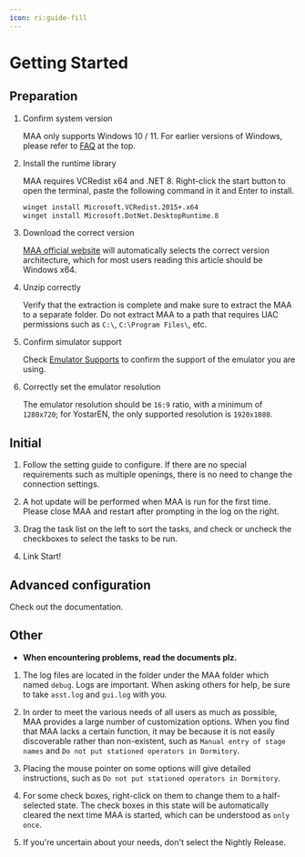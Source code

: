 ```yaml
---
icon: ri:guide-fill
---
```


# Getting Started

## Preparation

1. Confirm system version

   MAA only supports Windows 10 / 11. For earlier versions of Windows, please refer to [FAQ](1.2-FAQ.md) at the top.

2. Install the runtime library

   MAA requires VCRedist x64 and .NET 8. Right-click the start button to open the terminal, paste the following command in it and Enter to install.

   ```sh
   winget install Microsoft.VCRedist.2015+.x64
   winget install Microsoft.DotNet.DesktopRuntime.8
   ```

3. Download the correct version

   [MAA official website](https://maa.plus/) will automatically selects the correct version architecture, which for most users reading this article should be Windows x64.

4. Unzip correctly

   Verify that the extraction is complete and make sure to extract the MAA to a separate folder. Do not extract MAA to a path that requires UAC permissions such as `C:\`, `C:\Program Files\`, etc.

5. Confirm simulator support

   Check [Emulator Supports](./1.3-EMULATOR_SUPPORTS.md) to confirm the support of the emulator you are using.

6. Correctly set the emulator resolution

   The emulator resolution should be `16:9` ratio, with a minimum of `1280x720`; for YostarEN, the only supported resolution is `1920x1080`.

## Initial

1. Follow the setting guide to configure. If there are no special requirements such as multiple openings, there is no need to change the connection settings.

2. A hot update will be performed when MAA is run for the first time. Please close MAA and restart after prompting in the log on the right.

3. Drag the task list on the left to sort the tasks, and check or uncheck the checkboxes to select the tasks to be run.

4. Link Start!

## Advanced configuration

Check out the documentation.

## Other

- **When encountering problems, read the documents plz.**

1. The log files are located in the folder under the MAA folder which named `debug`. Logs are important. When asking others for help, be sure to take `asst.log` and `gui.log` with you.

2. In order to meet the various needs of all users as much as possible, MAA provides a large number of customization options. When you find that MAA lacks a certain function, it may be because it is not easily discoverable rather than non-existent, such as `Manual entry of stage names` and `Do not put stationed operators in Dormitory`.

3. Placing the mouse pointer on some options will give detailed instructions, such as `Do not put stationed operators in Dormitory`.

4. For some check boxes, right-click on them to change them to a half-selected state. The check boxes in this state will be automatically cleared the next time MAA is started, which can be understood as `only once`.

5. If you're uncertain about your needs, don't select the Nightly Release.
